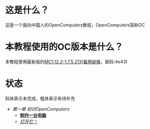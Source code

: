 # 这是什么？

这是一个面向中国人的OpenComputers教程，OpenComputers简称OC

# 本教程使用的OC版本是什么？

本教程使用最新版的[MC1.12.2-1.7.5.213](https://ci.cil.li/job/OpenComputers-MC1.12/213/artifact/build/libs/OpenComputers-MC1.12.2-1.7.5.213.jar)([备用链接](https://pan.baidu.com/s/1C8YczThbd1DzzpDLHVoRiQ)，密码:4e43)

# 状态

斜体表示未完成，粗体表示有待补充

- *第一章 初识OpenComputers*
  - [**制作一台电脑**](part1/create_a_computer.md)
  - [*打开它！*](part1/turn_on_it!.md)

